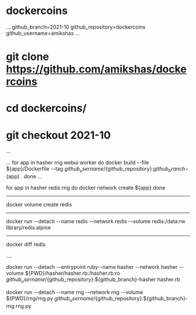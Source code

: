 # dockercoins
...
github_branch=2021-10
github_repository=dockercoins
github_username=amikshas
...

# git clone https://github.com/amikshas/dockercoins
# cd dockercoins/
# git checkout 2021-10
...

...
for app in hasher rng webui worker
do 
 docker build --file ${app}/Dockerfile --tag ${github_username}/${github_repository}:${github_branch}-${app} .
done
...

for app in hasher redis rng
do
  docker network create ${app}
done

****
docker volume create redis

****
docker run --detach --name redis --network redis --volume redis:/data:rw library/redis:alpine

****
docker diff redis


....

docker run --detach --entrypoint ruby--name hasher --network hasher --volume ${PWD}/hasher/hasher.rb:/hasher.rb:ro ${github_username}/${github_repository}:${github_branch}-hasher hasher.rb


docker run --detach --name rng --network rng --volume ${PWD}/rng/rng.py ${github_username}/${github_repository}:${github_branch}-rng rng.py
